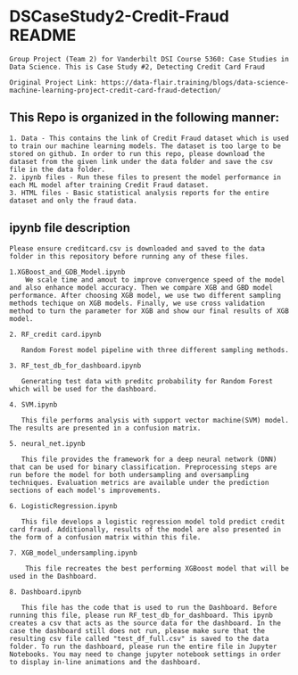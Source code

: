 # DSCaseStudy2-Credit-Fraud README
    Group Project (Team 2) for Vanderbilt DSI Course 5360: Case Studies in Data Science. This is Case Study #2, Detecting Credit Card Fraud

    Original Project Link: https://data-flair.training/blogs/data-science-machine-learning-project-credit-card-fraud-detection/

## This Repo is organized in the following manner: 
    1. Data - This contains the link of Credit Fraud dataset which is used to train our machine learning models. The dataset is too large to be stored on github. In order to run this repo, please download the dataset from the given link under the data folder and save the csv file in the data folder. 
    2. ipynb files - Run these files to present the model performance in each ML model after training Credit Fraud dataset.
    3. HTML files - Basic statistical analysis reports for the entire dataset and only the fraud data.

## ipynb file description
    Please ensure creditcard.csv is downloaded and saved to the data folder in this repository before running any of these files.

    1.XGBoost_and_GDB_Model.ipynb
        We scale time and amout to improve convergence speed of the model and also enhance model accuracy. Then we compare XGB and GBD model performance. After choosing XGB model, we use two different sampling methods techique on XGB models. Finally, we use cross validation method to turn the parameter for XGB and show our final results of XGB model.

    2. RF_credit card.ipynb
    
       Random Forest model pipeline with three different sampling methods.
   
    3. RF_test_db_for_dashboard.ipynb   
    
       Generating test data with preditc probability for Random Forest which will be used for the dashboard.
       
    4. SVM.ipynb
    
       This file performs analysis with support vector machine(SVM) model. The results are presented in a confusion matrix.
       
    5. neural_net.ipynb
    
       This file provides the framework for a deep neural network (DNN) that can be used for binary classification. Preprocessing steps are run before the model for both undersampling and oversampling techniques. Evaluation metrics are available under the prediction sections of each model's improvements. 
       
    6. LogisticRegression.ipynb
    
       This file develops a logistic regression model told predict credit card fraud. Additionally, results of the model are also presented in the form of a confusion matrix within this file.
    
    7. XGB_model_undersampling.ipynb
    
        This file recreates the best performing XGBoost model that will be used in the Dashboard. 
       
    8. Dashboard.ipynb
       
       This file has the code that is used to run the Dashboard. Before running this file, please run RF_test_db_for_dashboard. This ipynb creates a csv that acts as the source data for the dashboard. In the case the dashboard still does not run, please make sure that the resulting csv file called "test_df_full.csv" is saved to the data folder. To run the dashboard, please run the entire file in Jupyter Notebooks. You may need to change jupyter notebook settings in order to display in-line animations and the dashboard. 
